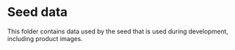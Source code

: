 # Seed data

This folder contains data used by the seed that is used during development, including product images.
